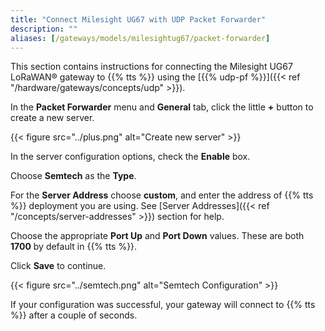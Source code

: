```yaml
---
title: "Connect Milesight UG67 with UDP Packet Forwarder"
description: ""
aliases: [/gateways/models/milesightug67/packet-forwarder]
---
```


This section contains instructions for connecting the Milesight UG67 LoRaWAN® gateway to {{% tts %}} using the [{{% udp-pf %}}]({{< ref "/hardware/gateways/concepts/udp" >}}).

<!--more-->

In the **Packet Forwarder** menu and **General** tab, click the little **+** button to create a new server.

{{< figure src="../plus.png" alt="Create new server" >}}

In the server configuration options, check the **Enable** box.

Choose **Semtech** as the **Type**.

For the **Server Address** choose **custom**, and enter the address of {{% tts %}} deployment you are using. See [Server Addresses]({{< ref "/concepts/server-addresses" >}}) section for help.

Choose the appropriate **Port Up** and **Port Down** values. These are both **1700** by default in {{% tts %}}.

Click **Save** to continue.

{{< figure src="../semtech.png" alt="Semtech Configuration" >}}

If your configuration was successful, your gateway will connect to {{% tts %}} after a couple of seconds.
